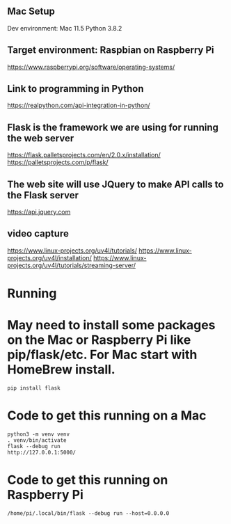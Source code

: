 ## Mac Setup
Dev environment: Mac 11.5
Python 3.8.2

## Target environment: Raspbian on Raspberry Pi
https://www.raspberrypi.org/software/operating-systems/

## Link to programming in Python
https://realpython.com/api-integration-in-python/

## Flask is the framework we are using for running the web server
https://flask.palletsprojects.com/en/2.0.x/installation/
https://palletsprojects.com/p/flask/

## The web site will use JQuery to make API calls to the Flask server
https://api.jquery.com

## video capture
https://www.linux-projects.org/uv4l/tutorials/
https://www.linux-projects.org/uv4l/installation/
https://www.linux-projects.org/uv4l/tutorials/streaming-server/

# Running

# May need to install some packages on the Mac or Raspberry Pi like pip/flask/etc. For Mac start with HomeBrew install.
```
pip install flask
```

# Code to get this running on a Mac
```
python3 -m venv venv 
. venv/bin/activate
flask --debug run
http://127.0.0.1:5000/
```

# Code to get this running on Raspberry Pi
```
/home/pi/.local/bin/flask --debug run --host=0.0.0.0
```




